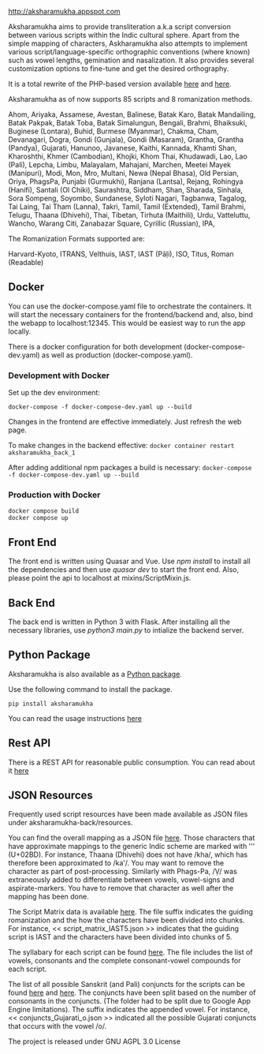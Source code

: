http://aksharamukha.appspot.com

Aksharamukha aims to provide transliteration a.k.a script conversion between various scripts within the Indic cultural sphere.  Apart from the simple mapping of characters, Askharamukha also attempts to implement various script/language-specific orthographic conventions (where known) such as vowel lengths, gemination and nasalization. It also provides several customization options to fine-tune and get the desired orthography.

It is a total rewrite of the PHP-based version available [here](https://launchpad.net/aksharamukha) and [here](https://github.com/nareshv/aksharamukha).

Aksharamukha as of now supports 85 scripts and 8 romanization methods.

Ahom, Ariyaka, Assamese, Avestan, Balinese, Batak Karo, Batak Mandailing, Batak Pakpak, Batak Toba, Batak Simalungun, Bengali, Brahmi, Bhaiksuki, Buginese (Lontara), Buhid, Burmese (Myanmar), Chakma, Cham, Devanagari, Dogra, Gondi (Gunjala), Gondi (Masaram), Grantha, Grantha (Pandya), Gujarati, Hanunoo, Javanese, Kaithi, Kannada, Khamti Shan, Kharoshthi, Khmer (Cambodian), Khojki, Khom Thai, Khudawadi, Lao, Lao (Pali), Lepcha, Limbu, Malayalam, Mahajani, Marchen, Meetei Mayek (Manipuri), Modi, Mon, Mro, Multani, Newa (Nepal Bhasa), Old Persian, Oriya, PhagsPa, Punjabi (Gurmukhi), Ranjana (Lantsa), Rejang, Rohingya (Hanifi), Santali (Ol Chiki), Saurashtra, Siddham, Shan, Sharada, Sinhala, Sora Sompeng, Soyombo, Sundanese, Syloti Nagari, Tagbanwa, Tagalog, Tai Laing, Tai Tham (Lanna), Takri, Tamil, Tamil (Extended), Tamil Brahmi, Telugu, Thaana (Dhivehi), Thai, Tibetan, Tirhuta (Maithili), Urdu, Vatteluttu, Wancho, Warang Citi, Zanabazar Square, Cyrillic (Russian), IPA,

The Romanization Formats supported are:

Harvard-Kyoto, ITRANS, Velthuis, IAST, IAST (Pāḷi), ISO, Titus, Roman (Readable)

## Docker
You can use the docker-compose.yaml file to orchestrate the containers. It will start the necessary containers for the frontend/backend and, also, bind the webapp to localhost:12345. This would be easiest way to run the app locally.

There is a docker configuration for both development (docker-compose-dev.yaml) as well as production (docker-compose.yaml).

### Development with Docker

Set up the dev environment:

`docker-compose -f docker-compose-dev.yaml up --build`

Changes in the frontend are effective immediately. Just refresh the web page.

To make changes in the backend effective:
`docker container restart aksharamukha_back_1`

After adding additional npm packages a build is necessary:
`docker-compose -f docker-compose-dev.yaml up --build`

### Production with Docker

```
docker compose build
docker compose up

```

## Front End
The front end is written using Quasar and Vue. Use _npm install_ to install all the dependencies and then use _quasar dev_ to start the front end. Also, please point the api to localhost at mixins/ScriptMixin.js.

## Back End
The back end is written in Python 3 with Flask. After installing all the necessary libraries, use _python3 main.py_ to intialize the backend server.

## Python Package
Aksharamukha is also available as a [Python package](https://pypi.org/project/aksharamukha/).

Use the following command to install the package.

```pip install aksharamukha```

You can read the usage instructions [here](http://aksharamukha.appspot.com/#/python)

## Rest API

There is a REST API for reasonable public consumption. You can read about it [here](http://aksharamukha.appspot.com/#/web-api)

## JSON Resources
Frequently used script resources have been made available as JSON files under aksharamukha-back/resources.

You can find the overall mapping as a JSON file [here](https://github.com/virtualvinodh/aksharamukha/tree/master/aksharamukha-back/resources/script_mapping). Those characters that have approximate mappings to the generic Indic scheme are marked with 'ʽ' (U+02BD). For instance, Thaana (Dhivehi) does not have /kha/, which has therefore been approximated to /kaʽ/. You may want to remove the character as part of post-processing. Similarly with Phags-Pa, /Ṿ/ was extraneously added to differentiate between vowels, vowel-signs and aspirate-markers. You have to remove that character as well after the mapping has been done.

The Script Matrix data is available [here](https://github.com/virtualvinodh/aksharamukha/tree/master/aksharamukha-back/resources/script_matrix). The file suffix indicates the guiding romanization and the how the characters have been divided into chunks. For instance, << script_matrix_IAST5.json >> indicates that the guiding script is IAST and the characters have been divided into chunks of 5.

The syllabary for each script can be found [here](https://github.com/virtualvinodh/aksharamukha/tree/master/aksharamukha-back/resources/syllabary). The file includes the list of vowels, consonants and the complete consonant-vowel compounds for each script.

The list of all possible Sanskrit (and Pali) conjuncts for the scripts can be found [here](https://github.com/virtualvinodh/aksharamukha/tree/master/aksharamukha-back/resources/conjuncts1) and [here](https://github.com/virtualvinodh/aksharamukha/tree/master/aksharamukha-back/resources/conjuncts2). The conjuncts have been split based on the number of consonants in the conjuncts. (The folder had to be split due to Google App Engine limitations). The suffix indicates the appended vowel. For instance, << conjuncts_Gujarati_o.json >> indicated all the possible Gujarati conjuncts that occurs with the vowel /o/.

The project is released under GNU AGPL 3.0 License